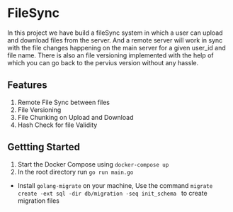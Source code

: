 
# FileSync

In this project we have build a fileSync system in which a user can upload and download files from the server. And  a remote server will work in sync with the file
changes happening on the main server for a given user_id and file name. There is also an file versioning implemented with the help of which you can go back to the pervius version without any hassle. 

## Features
1. Remote File Sync between files
2. File Versioning 
3. File Chunking on Upload and Download
4. Hash Check for file Validity 




## Gettting Started 

1. Start the Docker Compose  using `docker-compose up`
2. In the root directory run `go run main.go` 


- Install `golang-migrate` on your machine, Use the command `migrate create -ext sql -dir db/migration -seq init_schema ` to create migration files

